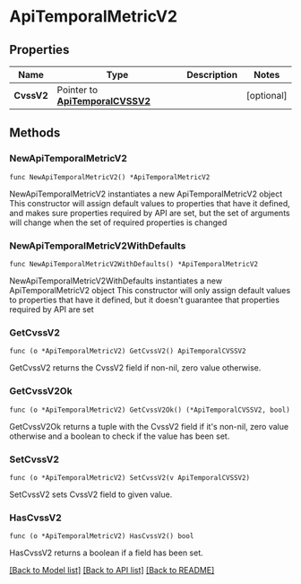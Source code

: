 # ApiTemporalMetricV2

## Properties

Name | Type | Description | Notes
------------ | ------------- | ------------- | -------------
**CvssV2** | Pointer to [**ApiTemporalCVSSV2**](ApiTemporalCVSSV2.md) |  | [optional] 

## Methods

### NewApiTemporalMetricV2

`func NewApiTemporalMetricV2() *ApiTemporalMetricV2`

NewApiTemporalMetricV2 instantiates a new ApiTemporalMetricV2 object
This constructor will assign default values to properties that have it defined,
and makes sure properties required by API are set, but the set of arguments
will change when the set of required properties is changed

### NewApiTemporalMetricV2WithDefaults

`func NewApiTemporalMetricV2WithDefaults() *ApiTemporalMetricV2`

NewApiTemporalMetricV2WithDefaults instantiates a new ApiTemporalMetricV2 object
This constructor will only assign default values to properties that have it defined,
but it doesn't guarantee that properties required by API are set

### GetCvssV2

`func (o *ApiTemporalMetricV2) GetCvssV2() ApiTemporalCVSSV2`

GetCvssV2 returns the CvssV2 field if non-nil, zero value otherwise.

### GetCvssV2Ok

`func (o *ApiTemporalMetricV2) GetCvssV2Ok() (*ApiTemporalCVSSV2, bool)`

GetCvssV2Ok returns a tuple with the CvssV2 field if it's non-nil, zero value otherwise
and a boolean to check if the value has been set.

### SetCvssV2

`func (o *ApiTemporalMetricV2) SetCvssV2(v ApiTemporalCVSSV2)`

SetCvssV2 sets CvssV2 field to given value.

### HasCvssV2

`func (o *ApiTemporalMetricV2) HasCvssV2() bool`

HasCvssV2 returns a boolean if a field has been set.


[[Back to Model list]](../README.md#documentation-for-models) [[Back to API list]](../README.md#documentation-for-api-endpoints) [[Back to README]](../README.md)


